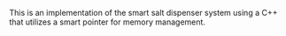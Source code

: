 This is an implementation of the smart salt dispenser system using a C++ that utilizes a smart pointer for memory management.